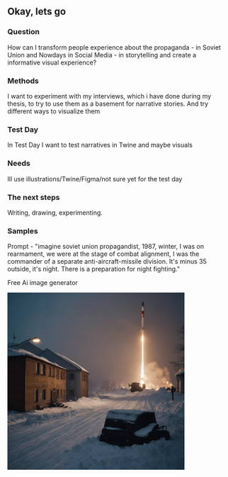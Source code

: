 ## Okay, lets go

### Question

How can I transform people experience about the propaganda - in Soviet Union and Nowdays in Social Media - in storytelling and create a informative visual experience? 

### Methods

I want to experiment with my interviews, which i have done during my thesis, to try to use them as a basement for narrative stories. And try different ways to visualize them 

### Test Day

In Test Day I want to test narratives in Twine and maybe visuals

### Needs

Ill use illustrations/Twine/Figma/not sure yet for the test day

### The next steps

Writing, drawing, experimenting. 

### Samples

Prompt - "imagine soviet union propagandist, 1987, winter, I was on rearmament, we were at the stage of combat alignment, I was the commander of a separate anti-aircraft-missile division. It's minus 35 outside, it's night. There is a preparation for night fighting."

Free Ai image generator

<img src="Photos/16.jpg" width="400px">